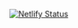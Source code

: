 [![Netlify Status](https://api.netlify.com/api/v1/badges/f510dbb5-88aa-4add-9491-3235cf920fdd/deploy-status)](https://app.netlify.com/sites/admiring-shirley-3980bc/deploys)